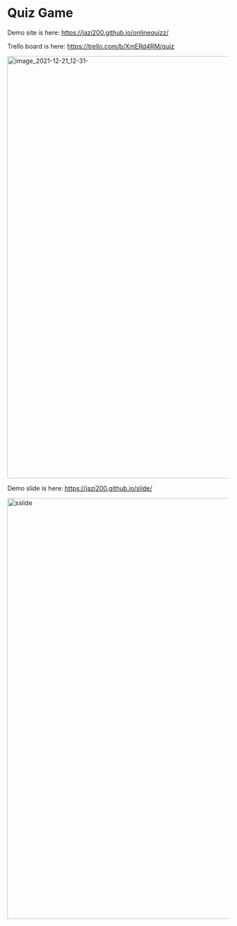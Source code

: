 # Quiz Game 
Demo site is here: https://jazi200.github.io/onlinequizz/

Trello board is here: https://trello.com/b/XmERd4RM/quiz


<img width="957" alt="image_2021-12-21_12-31-" src="https://user-images.githubusercontent.com/91075888/146907902-ec40cefd-4567-41f1-b092-895de7cb1a6e.png">


Demo slide is here: https://jazi200.github.io/slide/


<img width="954" alt="sslide" src="https://user-images.githubusercontent.com/91075888/146914670-5ca77d52-e49b-4491-91f1-ff2201ff458d.png">
